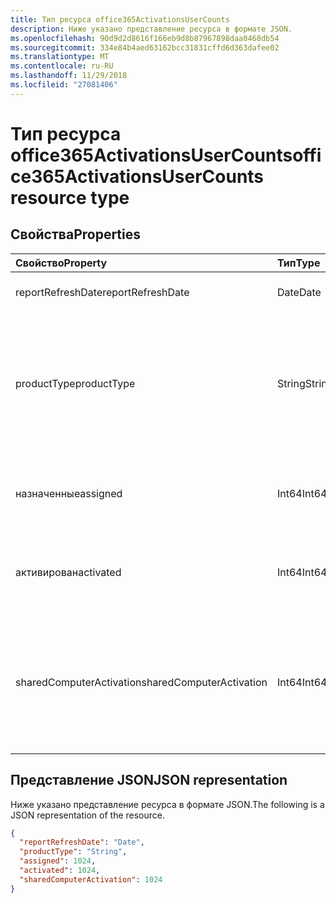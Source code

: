 ```yaml
---
title: Тип ресурса office365ActivationsUserCounts
description: Ниже указано представление ресурса в формате JSON.
ms.openlocfilehash: 90d9d2d8616f166eb9d8b87967898daa0468db54
ms.sourcegitcommit: 334e84b4aed63162bcc31831cffd6d363dafee02
ms.translationtype: MT
ms.contentlocale: ru-RU
ms.lasthandoff: 11/29/2018
ms.locfileid: "27081406"
---
```

# <a name="office365activationsusercounts-resource-type"></a><span data-ttu-id="d9d1b-103">Тип ресурса office365ActivationsUserCounts</span><span class="sxs-lookup"><span data-stu-id="d9d1b-103">office365ActivationsUserCounts resource type</span></span>

## <a name="properties"></a><span data-ttu-id="d9d1b-104">Свойства</span><span class="sxs-lookup"><span data-stu-id="d9d1b-104">Properties</span></span>

| <span data-ttu-id="d9d1b-105">Свойство</span><span class="sxs-lookup"><span data-stu-id="d9d1b-105">Property</span></span>                 | <span data-ttu-id="d9d1b-106">Тип</span><span class="sxs-lookup"><span data-stu-id="d9d1b-106">Type</span></span>   | <span data-ttu-id="d9d1b-107">Description</span><span class="sxs-lookup"><span data-stu-id="d9d1b-107">Description</span></span>                              |
| :----------------------- | :----- | ---------------------------------------- |
| <span data-ttu-id="d9d1b-108">reportRefreshDate</span><span class="sxs-lookup"><span data-stu-id="d9d1b-108">reportRefreshDate</span></span>        | <span data-ttu-id="d9d1b-109">Date</span><span class="sxs-lookup"><span data-stu-id="d9d1b-109">Date</span></span>   | <span data-ttu-id="d9d1b-110">Последняя дата контента.</span><span class="sxs-lookup"><span data-stu-id="d9d1b-110">The latest date of the content.</span></span>          |
| <span data-ttu-id="d9d1b-111">productType</span><span class="sxs-lookup"><span data-stu-id="d9d1b-111">productType</span></span>              | <span data-ttu-id="d9d1b-112">String</span><span class="sxs-lookup"><span data-stu-id="d9d1b-112">String</span></span> | <span data-ttu-id="d9d1b-113">Тип продукта, например «Office 365 профессиональный плюс», «Клиент Project», или «Visio Pro для Office 365".</span><span class="sxs-lookup"><span data-stu-id="d9d1b-113">The product type such as "Office 365 ProPlus", "Project Client", or "Visio Pro for Office 365".</span></span> |
| <span data-ttu-id="d9d1b-114">назначенные</span><span class="sxs-lookup"><span data-stu-id="d9d1b-114">assigned</span></span>                 | <span data-ttu-id="d9d1b-115">Int64</span><span class="sxs-lookup"><span data-stu-id="d9d1b-115">Int64</span></span>  | <span data-ttu-id="d9d1b-116">Число пользователей, которым был назначен для лицензии.</span><span class="sxs-lookup"><span data-stu-id="d9d1b-116">The number of users have been assigned for the product license.</span></span> |
| <span data-ttu-id="d9d1b-117">активирован</span><span class="sxs-lookup"><span data-stu-id="d9d1b-117">activated</span></span>                | <span data-ttu-id="d9d1b-118">Int64</span><span class="sxs-lookup"><span data-stu-id="d9d1b-118">Int64</span></span>  | <span data-ttu-id="d9d1b-119">Количество пользователей, активации продукта.</span><span class="sxs-lookup"><span data-stu-id="d9d1b-119">The number of users who have activated the product.</span></span> |
| <span data-ttu-id="d9d1b-120">sharedComputerActivation</span><span class="sxs-lookup"><span data-stu-id="d9d1b-120">sharedComputerActivation</span></span> | <span data-ttu-id="d9d1b-121">Int64</span><span class="sxs-lookup"><span data-stu-id="d9d1b-121">Int64</span></span>  | <span data-ttu-id="d9d1b-122">Количество пользователей, которые используются продукта на совместно используемый компьютер.</span><span class="sxs-lookup"><span data-stu-id="d9d1b-122">The number of users who have used the product on a shared computer.</span></span> |

## <a name="json-representation"></a><span data-ttu-id="d9d1b-123">Представление JSON</span><span class="sxs-lookup"><span data-stu-id="d9d1b-123">JSON representation</span></span>

<span data-ttu-id="d9d1b-124">Ниже указано представление ресурса в формате JSON.</span><span class="sxs-lookup"><span data-stu-id="d9d1b-124">The following is a JSON representation of the resource.</span></span>

<!-- {
  "blockType": "resource",
  "@odata.type": "microsoft.graph.office365ActivationsUserCounts"
} -->

```json
{
  "reportRefreshDate": "Date", 
  "productType": "String", 
  "assigned": 1024, 
  "activated": 1024,
  "sharedComputerActivation": 1024
}
```
